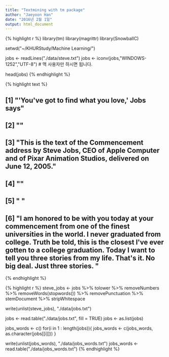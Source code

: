 ```yaml
---
title: "Textmining with tm package"
author: "Jaeyoon Han"
date: "2016년 2월 1일"
output: html_document
---
```



{% highlight r %}
library(tm)
library(magrittr)
library(SnowballC)

setwd("~/KHURStudy/Machine Learning/")

jobs <- readLines("./data/steve.txt")
jobs <- iconv(jobs,"WINDOWS-1252","UTF-8") # 맥 사용자만 하시면 됩니다.

head(jobs)
{% endhighlight %}



{% highlight text %}
## [1] "'You've got to find what you love,' Jobs says"                                                                                                                                                                                                                                                                          
## [2] ""                                                                                                                                                                                                                                                                                                                       
## [3] "This is the text of the Commencement address by Steve Jobs, CEO of Apple Computer and of Pixar Animation Studios, delivered on June 12, 2005."                                                                                                                                                                          
## [4] ""                                                                                                                                                                                                                                                                                                                       
## [5] " "                                                                                                                                                                                                                                                                                                                      
## [6] "I am honored to be with you today at your commencement from one of the finest universities in the world. I never graduated from college. Truth be told, this is the closest I've ever gotten to a college graduation. Today I want to tell you three stories from my life. That's it. No big deal. Just three stories. "
{% endhighlight %}



{% highlight r %}
steve_jobs <- jobs %>%
        tolower %>%
        removeNumbers %>%
        removeWords(stopwords()) %>%
        removePunctuation %>%
        stemDocument %>%
        stripWhitespace

write(unlist(steve_jobs), "./data/jobs.txt")

jobs <- read.table("./data/jobs.txt", fill = TRUE)
jobs <- as.list(jobs)

jobs_words <- c()
for(i in 1 : length(jobs)){
        jobs_words <- c(jobs_words, as.character(jobs[[i]]))
}

write(unlist(jobs_words), "./data/jobs_words.txt")
jobs_words <- read.table("./data/jobs_words.txt")
{% endhighlight %}

